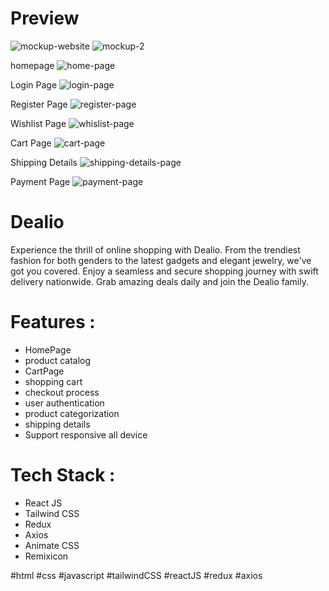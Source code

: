 # Preview
![mockup-website](https://github.com/user-attachments/assets/b12938a1-7b3f-494c-a861-11930757c3eb)
![mockup-2](https://github.com/user-attachments/assets/14a85e6d-9e53-4987-960d-8c7a4ed8d71a)

homepage
![home-page](https://github.com/user-attachments/assets/9520aed7-dac8-411a-9808-b219ee337d00)

Login Page
![login-page](https://github.com/user-attachments/assets/3a77cbff-450e-48a0-9bcd-4f05d65f8d81)

Register Page
![register-page](https://github.com/user-attachments/assets/a441bb0e-46c5-455a-9682-417058535d2f)

Wishlist Page
![whislist-page](https://github.com/user-attachments/assets/90528446-c5e5-4fe2-b297-1d6f34d7beba)

Cart Page
![cart-page](https://github.com/user-attachments/assets/a3313401-c2b3-405e-912d-fc92554e95d4)

Shipping Details
![shipping-details-page](https://github.com/user-attachments/assets/adf0aa2d-a8e6-4b33-aee4-9a74217f1cef)

Payment Page
![payment-page](https://github.com/user-attachments/assets/a21a689f-7f2c-4b93-84bc-494d5026d7da)

# Dealio
Experience the thrill of online shopping with Dealio. From the trendiest fashion for both genders to the latest gadgets and elegant jewelry, we've got you covered. Enjoy a seamless and secure shopping journey with swift delivery nationwide. Grab amazing deals daily and join the Dealio family.

# Features :
- HomePage
- product catalog
- CartPage
- shopping cart
- checkout process
- user authentication
- product categorization
- shipping details
- Support responsive all device

# Tech Stack :
- React JS
- Tailwind CSS
- Redux
- Axios
- Animate CSS
- Remixicon

#html #css #javascript #tailwindCSS #reactJS #redux #axios
